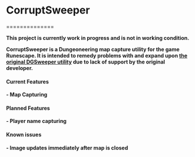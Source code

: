 <h1>CorruptSweeper</h1>
==============

<b>This project is currently work in progress and is not in working condition.</b>

<b>CorruptSweeper is a Dungeoneering map capture utility for the game Runescape. It is intended to remedy problems with and expand upon <a href="http://forum.tip.it/topic/313189-the-dgsweeper-the-most-popular-dungeoneering-utility/">the original DGSweeper utility</a> due to lack of support by the original developer.<b>

<h4>Current Features</h4>
- Map Capturing

<h4>Planned Features</h4>
- Player name capturing

<h4>Known issues</h4>
- Image updates immediately after map is closed 

